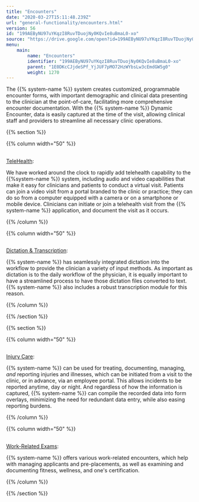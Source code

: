 ```yaml
---
title: "Encounters"
date: "2020-03-27T15:11:48.239Z"
url: "general-functionality/encounters.html"
version: 56
id: "199AEByNU97uYKqzI8RuvTDuojNy0KQvIe8uBmaL0-xo"
source: "https://drive.google.com/open?id=199AEByNU97uYKqzI8RuvTDuojNy0KQvIe8uBmaL0-xo"
menu:
    main:
        name: "Encounters"
        identifier: "199AEByNU97uYKqzI8RuvTDuojNy0KQvIe8uBmaL0-xo"
        parent: "1E0DKcCJjdeSPf_YjJUF7pMO72HzWYbsLw3cEmdGW5g0"
        weight: 1270
---
```





The {{% system-name %}} system creates customized, programmable encounter forms, with important demographic and clinical data presenting to the clinician at the point-of-care, facilitating more comprehensive encounter documentation. With the {{% system-name %}} Dynamic Encounter, data is easily captured at the time of the visit, allowing clinical staff and providers to streamline all necessary clinic operations.







{{% section %}}

{{% column width="50" %}}

## 

[TeleHealth](encounters/telehealth.html):

We have worked around the clock to rapidly add telehealth capability to the {{%system-name %}} system, including audio and video capabilities that make it easy for clinicians and patients to conduct a virtual visit. Patients can join a video visit from a portal branded to the clinic or practice; they can do so from a computer equipped with a camera or on a smartphone or mobile device. Clinicians can initiate or join a telehealth visit from the {{% system-name %}} application, and document the visit as it occurs.

{{% /column %}}


{{% column width="50" %}}

## 

[Dictation & Transcription](encounters/dictation-and-transcription.html):

{{% system-name %}} has seamlessly integrated dictation into the workflow to provide the clinician a variety of input methods. As important as dictation is to the daily workflow of the physician, it is equally important to have a streamlined process to have those dictation files converted to text. {{% system-name %}} also includes a robust transcription module for this reason.

{{% /column %}}


{{% /section %}}


{{% section %}}

{{% column width="50" %}}

## 

[Injury Care](injury-care.html):

{{% system-name %}} can be used for treating, documenting, managing, *and* reporting injuries and illnesses, which can be initiated from a visit to the clinic, or in advance, via an employee portal. This allows incidents to be reported anytime, day or night. And regardless of how the information is captured, {{% system-name %}} can compile the recorded data into form overlays, minimizing the need for redundant data entry, while also easing reporting burdens.

{{% /column %}}


{{% column width="50" %}}

## 

[Work-Related Exams](encounters/work-related-exams.html):

{{% system-name %}} offers various work-related encounters, which help with managing applicants and pre-placements, as well as examining and documenting fitness, wellness, and one's certification.

{{% /column %}}


{{% /section %}}


